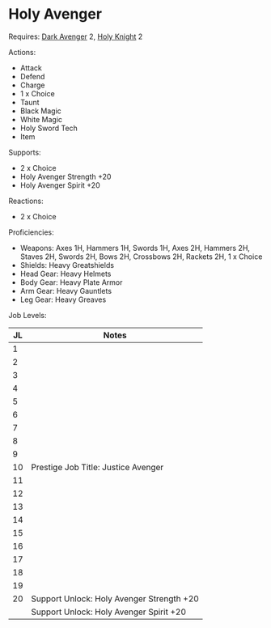 # Holy Avenger

Requires: [Dark Avenger](/Jobs/JobDetails/DarkAvenger.md) 2, [Holy Knight](/Jobs/JobDetails/HolyKnight.md) 2

Actions:

- Attack
- Defend
- Charge
- 1 x Choice
- Taunt
- Black Magic
- White Magic
- Holy Sword Tech
- Item

Supports:

- 2 x Choice
- Holy Avenger Strength +20
- Holy Avenger Spirit +20

Reactions:

- 2 x Choice

Proficiencies:

- Weapons: Axes 1H, Hammers 1H, Swords 1H, Axes 2H, Hammers 2H, Staves 2H, Swords 2H, Bows 2H, Crossbows 2H, Rackets 2H, 1 x Choice
- Shields: Heavy Greatshields
- Head Gear: Heavy Helmets
- Body Gear: Heavy Plate Armor
- Arm Gear: Heavy Gauntlets
- Leg Gear: Heavy Greaves

Job Levels:

| JL | Notes |
| --- | --- |
| 1 | 
| 2 | 
| 3 | 
| 4 | 
| 5 | 
| 6 | 
| 7 | 
| 8 | 
| 9 | 
| 10 | Prestige Job Title: Justice Avenger
| 11 | 
| 12 | 
| 13 | 
| 14 | 
| 15 | 
| 16 | 
| 17 | 
| 18 | 
| 19 | 
| 20 | Support Unlock: Holy Avenger Strength +20
|    | Support Unlock: Holy Avenger Spirit +20
